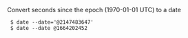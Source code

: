 Convert seconds since the epoch (1970-01-01 UTC) to a date
```
 $ date --date='@2147483647'
 $ date --date @1664202452
```
